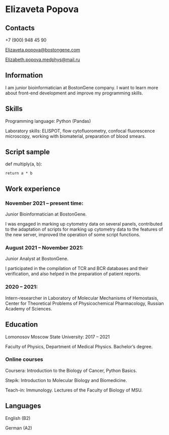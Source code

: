 # Elizaveta Popova

## Contacts 
+7 (900) 948 45 90

Elizaveta.popova@bostongene.com

Elizabeth.popova.medphys@mail.ru

## Information
I am junior bioinformatician at BostonGene company. I want to learn more about front-end development and improve my programming skills.

## Skills
Programming language: Python (Pandas)

Laboratory skills: ELISPOT, flow cytofluorometry, confocal fluorescence microscopy, working with biomaterial, preparation of blood smears.

## Script sample
def multiply(a, b):

    return a * b

## Work experience
### November 2021 – present time:
Junior Bioinformatician at BostonGene.

I was engaged in marking up cytometry data on several panels, contributed to the adaptation of scripts for marking up cytometry data to the features of the new server, improved the operation of some script functions.

### August 2021 – November 2021:	
Junior Analyst at BostonGene.

I participated in the compilation of TCR and BCR databases and their verification, and also helped in the preparation of patient reports.

### 2020 – 2021: 	
Intern-researcher in Laboratory of Molecular Mechanisms of Hemostasis, Center for Theoretical Problems of Physicochemical Pharmacology, Russian Academy of Sciences.

## Education 
Lomonosov Moscow State University: 2017 – 2021 

Faculty of Physics, Department of Medical Physics. Bachelor’s degree.

### Online courses
Coursera:	Introduction to the Biology of Cancer,  Python Basics.

Stepik:	Introduction to Molecular Biology and Biomedicine.

Teach-in:	Immunology. Lectures of the Faculty of Biology of MSU.

## Languages
English (B2)

German (A2)

